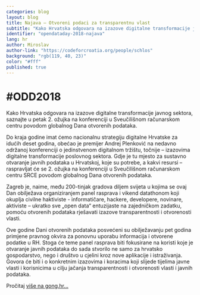 ```yaml
---
categories: blog
layout: blog
title: Najava – Otvoreni podaci za transparentnu vlast
subtitle: "Kako Hrvatska odgovara na izazove digitalne transformacije javnog sektora, saznajte na Danu otvorenih podataka u Zagrebu"
identifier: "opendataday-2018-najava"
lang: hr
author: Miroslav
author-link: "https://codeforcroatia.org/people/schlos"
background: "rgb(119, 40, 23)"
color: "#fff"
published: true
---
```


# #ODD2018

Kako Hrvatska odgovara na izazove digitalne transformacije javnog sektora, saznajte u petak 2. ožujka na konferenciji u Sveučilišnom računarskom centru povodom globalnog Dana otvorenih podataka.

Do kraja godine imat ćemo nacionalnu strategiju digitalne Hrvatske za idućih deset godina, obećao je premijer Andrej Plenković na nedavno održanoj konferenciji o jedinstvenom digitalnom tržištu, točnije – izazovima digitalne transformacije poslovnog sektora. Gdje je tu mjesto za sustavno otvaranje javnih podataka u Hrvatskoj, koje su potrebe, a kakvi resursi – raspravljat će se 2. ožujka na konferenciji u Sveučilišnom računarskom centru SRCE povodom globalnog  Dana otvorenih podataka.

Zagreb je, naime, među 200-tinjak gradova diljem svijeta u kojima se ovaj Dan obilježava organiziranjem panel rasprava i vikend datathonom koji okuplja civilne haktiviste - informatičare, hackere, developere, novinare, aktiviste – ukratko sve „open data“ entuzijaste na zajedničkom zadatku, pomoću otvorenih podataka rješavati izazove transparentnosti i otvorenosti vlasti.

Ove godine Dani otvorenih podataka posvećeni su obilježavanju pet godina primjene pravnog okvira za ponovnu uporabu informacija i otvorene podatke u RH. Stoga će teme panel rasprava biti fokusirane na koristi koje je otvaranje javnih podataka do sada stvorilo ne samo za hrvatsko gospodarstvo, nego i društvo u cjelini kroz nove aplikacije i istraživanja. Govora će biti i o konkretnim izazovima i koracima koji slijede tijelima javne vlasti i korisnicima u cilju jačanja transparentnosti i otvorenosti vlasti i javnih podataka.

Pročitaj [više na gong.hr...](https://www.gong.hr/hr/dobra-vladavina/odd2018-otvoreni-podaci-za-transparentnu-vlast/)

